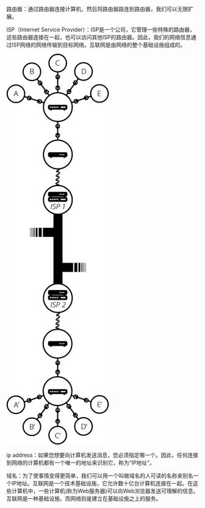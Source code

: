 路由器：通过路由器连接计算机，然后将路由器路连到路由器，我们可以无限扩展。

ISP（Internet Service Provider）：ISP是一个公司，它管理一些特殊的路由器，这些路由器连接在一起，也可以访问其他ISP的路由器。因此，我们的网络信息通过ISP网络的网络传输到目标网络。互联网是由网络的整个基础设施组成的。

![](/assets/internet-schema-7.png)

ip address：如果您想要向计算机发送消息，您必须指定哪一个。因此，任何连接到网络的计算机都有一个唯一的地址来识别它，称为“IP地址”。

域名：为了使事情变得更简单，我们可以用一个叫做域名的人可读的名称来别名一个IP地址。互联网是一个技术基础设施，它允许数十亿台计算机连接在一起。在这些计算机中，一些计算机\(称为Web服务器\)可以向Web浏览器发送可理解的信息。互联网是一种基础设施，而网络则是建立在基础设施之上的服务。



